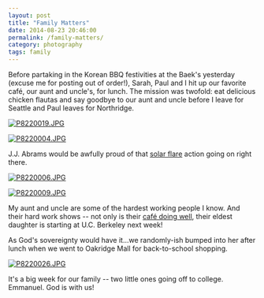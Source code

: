 ```yaml
---
layout: post
title: "Family Matters"
date: 2014-08-23 20:46:00
permalink: /family-matters/
category: photography
tags: family
---
```

Before partaking in the Korean BBQ festivities at the Baek's yesterday (excuse me for posting out of order!), Sarah, Paul and I hit up our favorite café, our aunt and uncle's, for lunch. The mission was twofold: eat delicious chicken flautas and say goodbye to our aunt and uncle before I leave for Seattle and Paul leaves for Northridge.

[![P8220019.JPG](https://d23f6h5jpj26xu.cloudfront.net/icbxlgqjyfgyg_small.jpg)](http://img.svbtle.com/icbxlgqjyfgyg.jpg)

[![P8220004.JPG](https://d23f6h5jpj26xu.cloudfront.net/vlbvebbqqcrrhg_small.jpg)](http://img.svbtle.com/vlbvebbqqcrrhg.jpg)

J.J. Abrams would be awfully proud of that [solar flare](http://www.theverge.com/2013/9/30/4788758/j-j-abrams-apologizes-for-his-overusing-lens-flares) action going on right there.

[![P8220006.JPG](https://d23f6h5jpj26xu.cloudfront.net/wrkcift4waokq_small.jpg)](http://img.svbtle.com/wrkcift4waokq.jpg)

[![P8220009.JPG](https://d23f6h5jpj26xu.cloudfront.net/1vcn4kar7y7uq_small.jpg)](http://img.svbtle.com/1vcn4kar7y7uq.jpg)

My aunt and uncle are some of the hardest working people I know. And their hard work shows -- not only is their [café doing well](http://www.yelp.com/biz/gateway-cafe-san-jose), their eldest daughter is starting at U.C. Berkeley next week!

As God's sovereignty would have it...we randomly-ish bumped into her after lunch when we went to Oakridge Mall for back-to-school shopping.

[![P8220026.JPG](https://d23f6h5jpj26xu.cloudfront.net/pezyxfsczpcqmq_small.jpg)](http://img.svbtle.com/pezyxfsczpcqmq.jpg)

It's a big week for our family -- two little ones going off to college. Emmanuel. God is with us!
